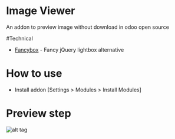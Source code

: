 # Image Viewer
An addon to preview image without download in odoo open source
    
#Technical
  * [Fancybox](http://fancybox.net) - Fancy jQuery lightbox alternative
    
# How to use
  * Install addon [Settings > Modules > Install Modules]

# Preview step
![alt tag](https://raw.githubusercontent.com/pquochoang2007/view_inbox_image/master/image_viewer/readme/result.png)
